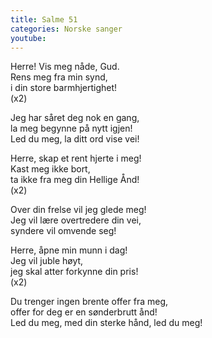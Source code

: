 ```yaml
---
title: Salme 51
categories: Norske sanger
youtube: 
---
```


Herre! Vis meg nåde, Gud.  
Rens meg fra min synd,  
i din store barmhjertighet!  
(x2)

Jeg har såret deg nok en gang,  
la meg begynne på nytt igjen!  
Led du meg, la ditt ord vise vei!

Herre, skap et rent hjerte i meg!  
Kast meg ikke bort,  
ta ikke fra meg din Hellige Ånd!  
(x2)

Over din frelse vil jeg glede meg!  
Jeg vil lære overtredere din vei,  
syndere vil omvende seg!

Herre, åpne min munn i dag!  
Jeg vil juble høyt,  
jeg skal atter forkynne din pris!  
(x2)

Du trenger ingen brente offer fra meg,  
offer for deg er en sønderbrutt ånd!  
Led du meg, med din sterke hånd, led du meg!
